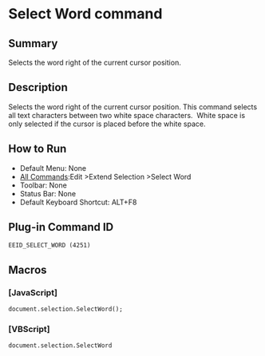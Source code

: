# Select Word command

## Summary

Selects the word right of the current cursor position.

## Description

Selects the word right of the current cursor position. This command selects
all text characters between two white space characters.  White space is
only selected if the cursor is placed before the white space.

## How to Run

- Default Menu: None
- [All Commands](../tools/all_commands):Edit \>Extend Selection
\>Select Word
- Toolbar: None
- Status Bar: None
- Default Keyboard Shortcut: ALT+F8

## Plug-in Command ID

```
EEID_SELECT_WORD (4251)```

## Macros

### \[JavaScript\]

```
document.selection.SelectWord();
```

### \[VBScript\]

```
document.selection.SelectWord
```
